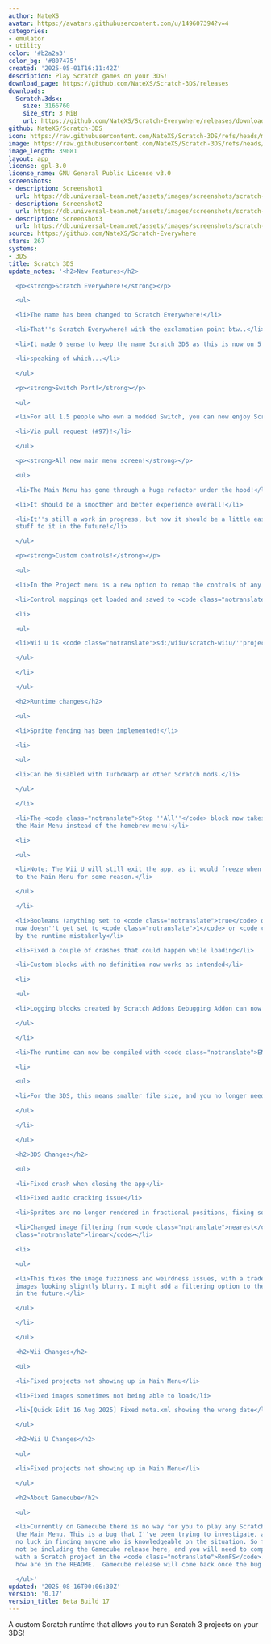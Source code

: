 ```yaml
---
author: NateXS
avatar: https://avatars.githubusercontent.com/u/149607394?v=4
categories:
- emulator
- utility
color: '#b2a2a3'
color_bg: '#807475'
created: '2025-05-01T16:11:42Z'
description: Play Scratch games on your 3DS!
download_page: https://github.com/NateXS/Scratch-3DS/releases
downloads:
  Scratch.3dsx:
    size: 3166760
    size_str: 3 MiB
    url: https://github.com/NateXS/Scratch-Everywhere/releases/download/0.17/Scratch.3dsx
github: NateXS/Scratch-3DS
icon: https://raw.githubusercontent.com/NateXS/Scratch-3DS/refs/heads/main/gfx/icon.png
image: https://raw.githubusercontent.com/NateXS/Scratch-3DS/refs/heads/main/gfx/logo.png
image_length: 39081
layout: app
license: gpl-3.0
license_name: GNU General Public License v3.0
screenshots:
- description: Screenshot1
  url: https://db.universal-team.net/assets/images/screenshots/scratch-3ds/screenshot1.png
- description: Screenshot2
  url: https://db.universal-team.net/assets/images/screenshots/scratch-3ds/screenshot2.png
- description: Screenshot3
  url: https://db.universal-team.net/assets/images/screenshots/scratch-3ds/screenshot3.png
source: https://github.com/NateXS/Scratch-Everywhere
stars: 267
systems:
- 3DS
title: Scratch 3DS
update_notes: '<h2>New Features</h2>

  <p><strong>Scratch Everywhere!</strong></p>

  <ul>

  <li>The name has been changed to Scratch Everywhere!</li>

  <li>That''s Scratch Everywhere! with the exclamation point btw..</li>

  <li>It made 0 sense to keep the name Scratch 3DS as this is now on 5 different platforms...</li>

  <li>speaking of which...</li>

  </ul>

  <p><strong>Switch Port!</strong></p>

  <ul>

  <li>For all 1.5 people who own a modded Switch, you can now enjoy Scratch games!</li>

  <li>Via pull request (#97)!</li>

  </ul>

  <p><strong>All new main menu screen!</strong></p>

  <ul>

  <li>The Main Menu has gone through a huge refactor under the hood!</li>

  <li>It should be a smoother and better experience overall!</li>

  <li>It''s still a work in progress, but now it should be a little easier to add
  stuff to it in the future!</li>

  </ul>

  <p><strong>Custom controls!</strong></p>

  <ul>

  <li>In the Project menu is a new option to remap the controls of any project!</li>

  <li>Control mappings get loaded and saved to <code class="notranslate">scratch-everywhere/''project_name''.json</code></li>

  <li>

  <ul>

  <li>Wii U is <code class="notranslate">sd:/wiiu/scratch-wiiu/''project_name.json''</code></li>

  </ul>

  </li>

  </ul>

  <h2>Runtime changes</h2>

  <ul>

  <li>Sprite fencing has been implemented!</li>

  <li>

  <ul>

  <li>Can be disabled with TurboWarp or other Scratch mods.</li>

  </ul>

  </li>

  <li>The <code class="notranslate">Stop ''All''</code> block now takes you back to
  the Main Menu instead of the homebrew menu!</li>

  <li>

  <ul>

  <li>Note: The Wii U will still exit the app, as it would freeze when going back
  to the Main Menu for some reason.</li>

  </ul>

  </li>

  <li>Booleans (anything set to <code class="notranslate">true</code> or <code class="notranslate">false</code>)
  now doesn''t get set to <code class="notranslate">1</code> or <code class="notranslate">0</code>
  by the runtime mistakenly</li>

  <li>Fixed a couple of crashes that could happen while loading</li>

  <li>Custom blocks with no definition now works as intended</li>

  <li>

  <ul>

  <li>Logging blocks created by Scratch Addons Debugging Addon can now be used.</li>

  </ul>

  </li>

  <li>The runtime can now be compiled with <code class="notranslate">ENABLE_AUDIO=0</code>.</li>

  <li>

  <ul>

  <li>For the 3DS, this means smaller file size, and you no longer need SDL2 to compile.</li>

  </ul>

  </li>

  </ul>

  <h2>3DS Changes</h2>

  <ul>

  <li>Fixed crash when closing the app</li>

  <li>Fixed audio cracking issue</li>

  <li>Sprites are no longer rendered in fractional positions, fixing some image weirdness</li>

  <li>Changed image filtering from <code class="notranslate">nearest</code> to <code
  class="notranslate">linear</code></li>

  <li>

  <ul>

  <li>This fixes the image fuzziness and weirdness issues, with a tradeoff to some
  images looking slightly blurry. I might add a filtering option to the Main Menu
  in the future.</li>

  </ul>

  </li>

  </ul>

  <h2>Wii Changes</h2>

  <ul>

  <li>Fixed projects not showing up in Main Menu</li>

  <li>Fixed images sometimes not being able to load</li>

  <li>[Quick Edit 16 Aug 2025] Fixed meta.xml showing the wrong date</li>

  </ul>

  <h2>Wii U Changes</h2>

  <ul>

  <li>Fixed projects not showing up in Main Menu</li>

  </ul>

  <h2>About Gamecube</h2>

  <ul>

  <li>Currently on Gamecube there is no way for you to play any Scratch projects using
  the Main Menu. This is a bug that I''ve been trying to investigate, and have had
  no luck in finding anyone who is knowledgeable on the situation. So for now, I will
  not be including the Gamecube release here, and you will need to compile it yourself
  with a Scratch project in the <code class="notranslate">RomFS</code>. Instructions
  how are in the README.  Gamecube release will come back once the bug has been fixed.</li>

  </ul>'
updated: '2025-08-16T00:06:30Z'
version: '0.17'
version_title: Beta Build 17
---
```

A custom Scratch runtime that allows you to run Scratch 3 projects on your 3DS!
